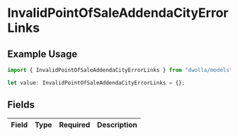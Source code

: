 # InvalidPointOfSaleAddendaCityErrorLinks

## Example Usage

```typescript
import { InvalidPointOfSaleAddendaCityErrorLinks } from "dwolla/models";

let value: InvalidPointOfSaleAddendaCityErrorLinks = {};
```

## Fields

| Field       | Type        | Required    | Description |
| ----------- | ----------- | ----------- | ----------- |